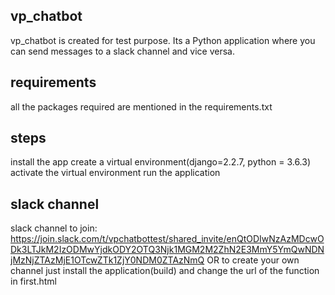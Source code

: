 ## vp_chatbot

vp_chatbot is created for test purpose. Its a Python application where you can send messages to a slack channel and vice versa.

## requirements

all the packages required are mentioned in the requirements.txt

## steps

install the app
create a virtual environment(django=2.2.7, python = 3.6.3)
activate the virtual environment
run the application

## slack channel

slack channel to join: https://join.slack.com/t/vpchatbottest/shared_invite/enQtODIwNzAzMDcwODk3LTJkM2IzODMwYjdkODY2OTQ3Njk1MGM2M2ZhN2E3MmY5YmQwNDNjMzNjZTAzMjE1OTcwZTk1ZjY0NDM0ZTAzNmQ 
OR
to create your own channel just install the application(build) and change the url of the function in first.html 
